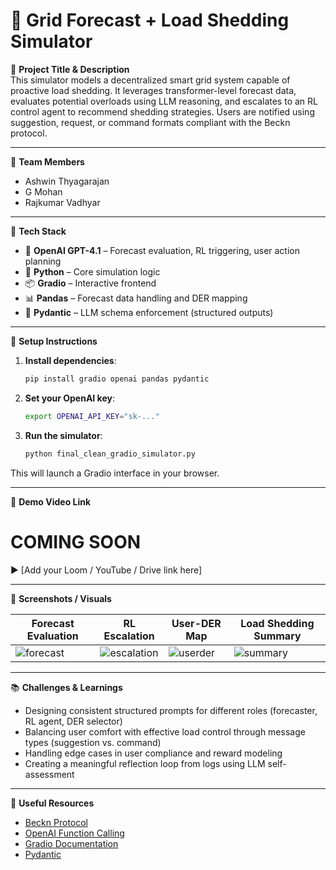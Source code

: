 
# 🔄 Grid Forecast + Load Shedding Simulator

📌 **Project Title & Description**  
This simulator models a decentralized smart grid system capable of proactive load shedding. It leverages transformer-level forecast data, evaluates potential overloads using LLM reasoning, and escalates to an RL control agent to recommend shedding strategies. Users are notified using suggestion, request, or command formats compliant with the Beckn protocol.

---

👥 **Team Members**  
- Ashwin Thyagarajan  
- G Mohan  
- Rajkumar Vadhyar

---

🧰 **Tech Stack**  
- 🧠 **OpenAI GPT-4.1** – Forecast evaluation, RL triggering, user action planning  
- 🧰 **Python** – Core simulation logic  
- 📦 **Gradio** – Interactive frontend  
- 📊 **Pandas** – Forecast data handling and DER mapping  
- 📐 **Pydantic** – LLM schema enforcement (structured outputs)

---

🚀 **Setup Instructions**

1. **Install dependencies**:
   ```bash
   pip install gradio openai pandas pydantic
   ```

2. **Set your OpenAI key**:
   ```bash
   export OPENAI_API_KEY="sk-..."
   ```

3. **Run the simulator**:
   ```bash
   python final_clean_gradio_simulator.py
   ```

This will launch a Gradio interface in your browser.

---

🎥 **Demo Video Link**  
# COMING SOON

▶️ [Add your Loom / YouTube / Drive link here]

---

📸 **Screenshots / Visuals**  

| Forecast Evaluation | RL Escalation | User-DER Map | Load Shedding Summary |
|---------------------|---------------|--------------|------------------------|
| ![forecast](screens/forecast_eval.png) | ![escalation](screens/escalation.png) | ![userder](screens/user_der_map.png) | ![summary](screens/load_summary.png) |

---

📚 **Challenges & Learnings**

- Designing consistent structured prompts for different roles (forecaster, RL agent, DER selector)
- Balancing user comfort with effective load control through message types (suggestion vs. command)
- Handling edge cases in user compliance and reward modeling
- Creating a meaningful reflection loop from logs using LLM self-assessment

---

🔗 **Useful Resources**

- [Beckn Protocol](https://becknprotocol.io)
- [OpenAI Function Calling](https://platform.openai.com/docs/guides/function-calling)
- [Gradio Documentation](https://gradio.app)
- [Pydantic](https://docs.pydantic.dev/latest/)
